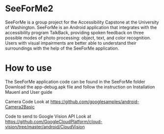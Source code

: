 # SeeForMe2
SeeForMe is a group project for the Accessibility Capstone at the University of Washington. SeeForMe is an Android application that integrates with the accessibility program TalkBack, providing spoken feedback on three possible modes of photo processing: object, text, and color recognition. Users with visual impairments are better able to understand their surroundings with the help of the SeeForMe application.

# How to use
The SeeForMe application code can be found in the SeeForMe folder
Download the app-debug.apk file and follow the instruction on Installation Mauenl and User guide

Camera Code
Look at https://github.com/googlesamples/android-Camera2Basic

Code to send to Google Vision API
Look at https://github.com/GoogleCloudPlatform/cloud-vision/tree/master/android/CloudVision
